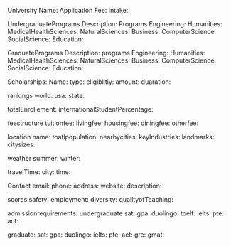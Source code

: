 University Name:
Application Fee:
Intake:


UndergraduatePrograms
Description:
Programs
Engineering:
Humanities:
MedicalHealthSciences:
NaturalSciences:
Business:
ComputerScience:
SocialScience:
Education:


GraduatePrograms
Description:
programs
Engineering:
Humanities:
MedicalHealthSciences:
NaturalSciences:
Business:
ComputerScience:
SocialScience:
Education:


Scholarships:
Name:
type:
eligiblitiy:
amount:
duaration:



rankings
world:
usa:
state:


totalEnrollement:
internationalStudentPercentage:


feestructure
tuitionfee:
livingfee:
housingfee:
diningfee:
otherfee:


location
name:
toatlpopulation:
nearbycities:
keyIndustries:
landmarks:
citysizes:

weather
summer:
winter:

travelTime:
city:
time:


Contact
email:
phone:
address:
website:
description:


scores
safety:
employment:
diversity:
qualityofTeaching:

admissionrequirements:
undergraduate
sat:
gpa:
duolingo:
toelf:
ielts:
pte:
act:


graduate:
sat:
gpa:
duolingo:
ielts:
pte:
act:
gre:
gmat:






